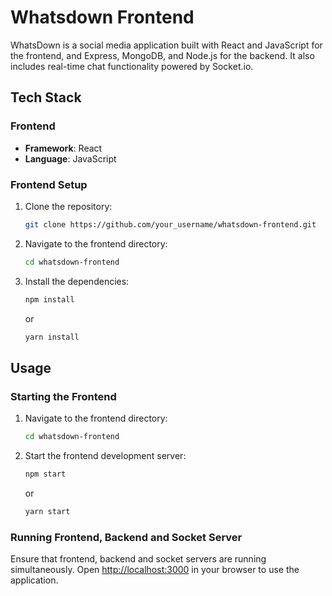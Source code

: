 # Whatsdown Frontend

WhatsDown is a social media application built with React and JavaScript for the frontend, and Express, MongoDB, and Node.js for the backend. It also includes real-time chat functionality powered by Socket.io.

## Tech Stack

### Frontend

- **Framework**: React
- **Language**: JavaScript

### Frontend Setup

1. Clone the repository:
   ```sh
   git clone https://github.com/your_username/whatsdown-frontend.git
   ```
2. Navigate to the frontend directory:
   ```sh
   cd whatsdown-frontend
   ```
3. Install the dependencies:
   ```sh
   npm install
   ```
   or
   ```sh
   yarn install
   ```

## Usage

### Starting the Frontend

1. Navigate to the frontend directory:
   ```sh
   cd whatsdown-frontend
   ```
2. Start the frontend development server:
   ```sh
   npm start
   ```
   or
   ```sh
   yarn start
   ```

### Running Frontend, Backend and Socket Server

Ensure that frontend, backend and socket servers are running simultaneously. Open [http://localhost:3000](http://localhost:3000) in your browser to use the application.
